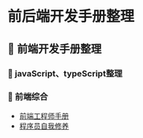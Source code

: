 # 前后端开发手册整理
## 📖 前端开发手册整理
### 🎃 javaScript、typeScript整理
### 🍔 前端综合
* [前端工程师手册](https://leohxj.gitbooks.io/front-end-database/content/html-and-css-basic/index.html) 
* [程序员自我修养](https://leohxj.gitbooks.io/a-programmer-prepares/content/)